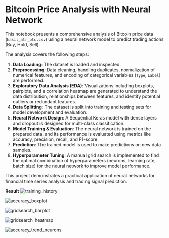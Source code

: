 # Bitcoin Price Analysis with Neural Network

This notebook presents a comprehensive analysis of Bitcoin price data (`hasil_atr_btc.csv`) using a neural network model to predict trading actions (Buy, Hold, Sell).

The analysis covers the following steps:

1.  **Data Loading**: The dataset is loaded and inspected.
2.  **Preprocessing**: Data cleaning, handling duplicates, normalization of numerical features, and encoding of categorical variables (`Type`, `Label`) are performed.
3.  **Exploratory Data Analysis (EDA)**: Visualizations including boxplots, pairplots, and a correlation heatmap are generated to understand the data distribution, relationships between features, and identify potential outliers or redundant features.
4.  **Data Splitting**: The dataset is split into training and testing sets for model development and evaluation.
5.  **Neural Network Design**: A Sequential Keras model with dense layers and dropout is designed for multi-class classification.
6.  **Model Training & Evaluation**: The neural network is trained on the prepared data, and its performance is evaluated using metrics like accuracy, precision, recall, and F1-score.
7.  **Prediction**: The trained model is used to make predictions on new data samples.
8.  **Hyperparameter Tuning**: A manual grid search is implemented to find the optimal combination of hyperparameters (neurons, learning rate, batch size) for the neural network to improve model performance.

This project demonstrates a practical application of neural networks for financial time series analysis and trading signal prediction.

**Result**
![training_history](https://github.com/user-attachments/assets/7d9e0c43-fd90-4797-8fbd-cc513063c2b1)

![accuracy_boxplot](https://github.com/user-attachments/assets/416c10ee-dc08-4d50-a0f9-c856ac59a32d)

![gridsearch_barplot](https://github.com/user-attachments/assets/0108c3df-f62f-4b30-8f7c-6df5430df509)

![gridsearch_heatmap](https://github.com/user-attachments/assets/66e70e54-2748-49c9-a26b-d36609443a4c)

![accuracy_trend_neurons](https://github.com/user-attachments/assets/74b0817b-6d8c-48f8-92a3-33b1561efb19)
